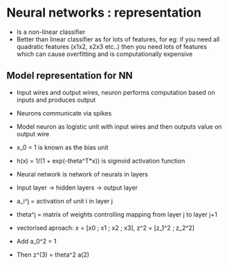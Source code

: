 # Neural networks : representation

- Is a non-linear classifier
- Better than linear classifier as for lots of features, for eg: if you need all quadratic features (x1x2, x2x3 etc..) then you need lots of features which can cause overfitting and is computationally expensive

## Model representation for NN
- Input wires and output wires, neuron performs computation based on inputs and produces output
- Neurons communicate via spikes
- Model neuron as logistic unit with input wires and then outputs value on output wire
- x_0 = 1 is known as the bias unit
- h(x) = 1/(1 + exp(-theta^T*x)) is sigmoid activation function
- Neural network is network of neurals in layers
- Input layer -> hidden layers -> output layer
- a_i^j = activation of unit i in layer j
- theta^j = matrix of weights controlling mapping from layer j to layer j+1

- vectorised aproach: x = [x0 ; x1 ; x2 ; x3], z^2 = [z_1^2 ; z_2^2]

- Add a_0^2 = 1
- Then z^(3) = theta^2 a(2) 





